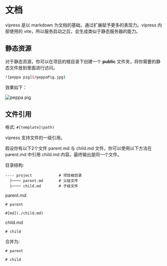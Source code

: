 # 文档

vipress 是以 markdown 为文档的基础，通过扩展赋予更多的表现力。vipress 内部使用的 vite，所以服务启动之后，会生成类似于静态服务器的能力。

## 静态资源

对于静态资源，你可以在项目的根目录下创建一个 **public** 文件夹，将你需要的静态文件放到里面进行访问。

```sh
![peppa pig](/peppaPig.jpg)
```

效果如下：

![peppa pig](/peppaPig.jpg)

## 文件引用

格式: `#[template](path)`

vipress 支持文件的一级引用。

假设你有以下2个文件 parent.md 与 child.md 文件，你可以使用以下方法在 parent.md 中引用 child.md 内容。最终输出是同一个文件。

目录结构:

```
---- project            # 项目根目录
  ├──── parent.md       # 父级文件
  ├──── child.md        # 子级文件
```

parent.md

```
# parent

#[md](./child.md) 
```

child.md

```
# child
```

合并为:

```
# parent

# child
```
